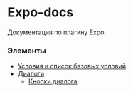 # Expo-docs
Документация по плагину Expo.

### Элементы
- [Условия и список базовых условий](conditions/about.md)
- [Диалоги](dialogue.md)
  - [Кнопки диалога](buttons/about.md)
